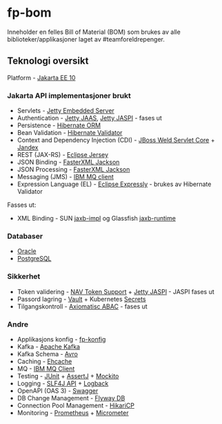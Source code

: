 # fp-bom

Inneholder en felles Bill of Material (BOM) som brukes av alle biblioteker/applikasjoner laget av #teamforeldrepenger.

## Teknologi oversikt

Platform - [Jakarta EE 10](https://projects.eclipse.org/releases/jakarta-10)

### Jakarta API implementasjoner brukt

* Servlets - [Jetty Embedded Server](https://www.eclipse.org/jetty/documentation.php)
* Authentication - [Jetty JAAS](https://www.eclipse.org/jetty/documentation/jetty-10/operations-guide/index.html#og-jaas), [Jetty JASPI](https://www.eclipse.org/jetty/documentation/jetty-10/operations-guide/index.html#og-jaspi) - fases ut
* Persistence - [Hibernate ORM](https://hibernate.org/orm)
* Bean Validation - [Hibernate Validator](https://hibernate.org/validator/)
* Context and Dependency Injection (CDI) - [JBoss Weld Servlet Core](http://weld.cdi-spec.org/) + [Jandex](https://smallrye.io/jandex/jandex/3.0.0/index.html)
* REST (JAX-RS) - [Eclipse Jersey](https://eclipse-ee4j.github.io/jersey/)
* JSON Binding - [FasterXML Jackson](https://github.com/FasterXML/jackson)
* JSON Processing - [FasterXML Jackson](https://github.com/FasterXML/jackson)
* Messaging (JMS) - [IBM MQ client](https://www.ibm.com/docs/en/ibm-mq/8.0?topic=jms-writing-mq-classes-applications)
* Expression Language (EL) - [Eclipse Expressly](https://mvnrepository.com/artifact/org.glassfish.expressly) - brukes av Hibernate Validator

Fasses ut:
* XML Binding - SUN [jaxb-impl](https://mvnrepository.com/artifact/com.sun.xml.bind/jaxb-impl) og Glassfish [jaxb-runtime](https://mvnrepository.com/artifact/org.glassfish.jaxb/jaxb-runtime)

### Databaser

* [Oracle](https://www.oracle.com/database/technologies/)
* [PostgreSQL](https://www.postgresql.org/)

### Sikkerhet 

* Token validering - [NAV Token Support](https://github.com/navikt/token-support) + [Jetty JASPI](https://www.eclipse.org/jetty/documentation/jetty-10/operations-guide/index.html#og-jaspi) - JASPI fases ut
* Passord lagring - [Vault](https://www.vaultproject.io/) + Kubernetes [Secrets](https://kubernetes.io/docs/concepts/configuration/secret/) 
* Tilgangskontroll - [Axiomatisc ABAC](https://axiomatics.com/resources/reference-library/attribute-based-access-control-abac) - fases ut

### Andre

* Applikasjons konfig - [fp-konfig](https://github.com/navikt/fp-felles/tree/master/felles/konfig)
* Kafka - [Apache Kafka](https://kafka.apache.org/)
* Kafka Schema - [Avro](https://docs.confluent.io/platform/current/schema-registry/serdes-develop/serdes-avro.html#avro-schema-serializer-and-deserializer)
* Caching - [Ehcache](https://www.ehcache.org/)
* MQ - [IBM MQ Client](https://www.ibm.com/docs/en/ibm-mq/9.3?topic=umcjm-obtaining-mq-classes-jms-mq-classes-jakarta-messaging-separately) 
* Testing - [JUnit](https://junit.org/junit5/) + [AssertJ](https://assertj.github.io/doc/) + [Mockito](https://site.mockito.org/)
* Logging - [SLF4J API](https://www.slf4j.org/) + [Logback](https://logback.qos.ch/)
* OpenAPI (OAS 3) - [Swagger](https://swagger.io/resources/open-api/)
* DB Change Management - [Flyway DB](https://flywaydb.org/)
* Connection Pool Management - [HikariCP](https://github.com/brettwooldridge/HikariCP)
* Monitoring - [Prometheus](https://prometheus.io/) + [Micrometer](https://micrometer.io/)

